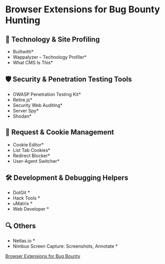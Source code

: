 # Browser Extensions for Bug Bounty Hunting

## 🧠 Technology & Site Profiling

* Builtwith*
* Wappalyzer – Technology Profiler*
* What CMS Is This*

## 🛡 Security & Penetration Testing Tools

* OWASP Penetration Testing Kit*
* Retire.js*
* Security Web Auditing*
* Server Spy*
* Shodan*

## 🍪 Request & Cookie Management

* Cookie Editor*
* List Tab Cookies*
* Redirect Blocker*
* User-Agent Switcher*

## 🛠 Development & Debugging Helpers

* DotGit *
* Hack Tools *
* uMatrix *
* Web Developer *

## 🔍 Others

* Netlas.io *
* Nimbus Screen Capture: Screenshots, Annotate *

[Browser Extensions for Bug Bounty](https://bugbountylearn.blogspot.com/2025/06/browser-extensions-for-bug-bounty.html)
